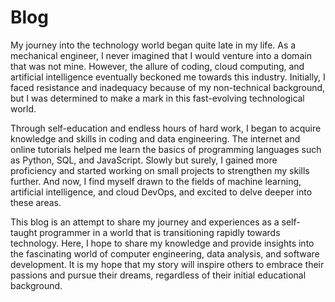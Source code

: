 # Blog

My journey into the technology world began quite late in my life. As a mechanical engineer, I never imagined that I would venture into a domain that was not mine. However, the allure of coding, cloud computing, and artificial intelligence eventually beckoned me towards this industry. Initially, I faced resistance and inadequacy because of my non-technical background, but I was determined to make a mark in this fast-evolving technological world.


Through self-education and endless hours of hard work, I began to acquire knowledge and skills in coding and data engineering. The internet and online tutorials helped me learn the basics of programming languages such as Python, SQL, and JavaScript. Slowly but surely, I gained more proficiency and started working on small projects to strengthen my skills further. And now, I find myself drawn to the fields of machine learning, artificial intelligence, and cloud DevOps, and excited to delve deeper into these areas.


This blog is an attempt to share my journey and experiences as a self-taught programmer in a world that is transitioning rapidly towards technology. Here, I hope to share my knowledge and provide insights into the fascinating world of computer engineering, data analysis, and software development. It is my hope that my story will inspire others to embrace their passions and pursue their dreams, regardless of their initial educational background.
